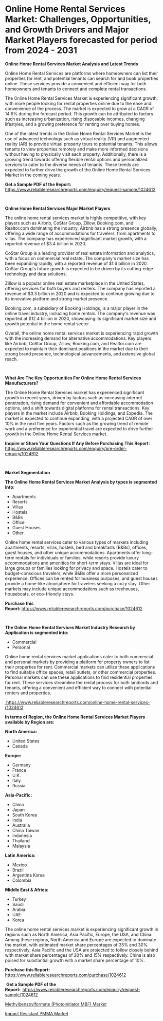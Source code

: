 <p><h1>Online Home Rental Services Market: Challenges, Opportunities, and Growth Drivers and Major Market Players forecasted for period from 2024 - 2031</h1></p><p><strong>Online Home Rental Services Market Analysis and Latest Trends</strong></p>
<p><p>Online Home Rental Services are platforms where homeowners can list their properties for rent, and potential tenants can search for and book properties online. These services provide a convenient and efficient way for both homeowners and tenants to connect and complete rental transactions.</p><p>The Online Home Rental Services Market is experiencing significant growth, with more people looking for rental properties online due to the ease and convenience of the process. The market is expected to grow at a CAGR of 14.9% during the forecast period. This growth can be attributed to factors such as increasing urbanization, rising disposable incomes, changing lifestyles, and a growing preference for renting over buying homes.</p><p>One of the latest trends in the Online Home Rental Services Market is the use of advanced technology such as virtual reality (VR) and augmented reality (AR) to provide virtual property tours to potential tenants. This allows tenants to view properties remotely and make more informed decisions without having to physically visit each property. Additionally, there is a growing trend towards offering flexible rental options and personalized services to cater to the diverse needs of tenants. These trends are expected to further drive the growth of the Online Home Rental Services Market in the coming years.</p></p>
<p><strong>Get a Sample PDF of the Report:&nbsp;</strong> <a href="https://www.reliableresearchreports.com/enquiry/request-sample/1024612">https://www.reliableresearchreports.com/enquiry/request-sample/1024612</a></p>
<p>&nbsp;</p>
<p><strong>Online Home Rental Services Major Market Players</strong></p>
<p><p>The online home rental services market is highly competitive, with key players such as Airbnb, CoStar Group, Zillow, Booking.com, and Realtor.com dominating the industry. Airbnb has a strong presence globally, offering a wide range of accommodations for travelers, from apartments to villas. The company has experienced significant market growth, with a reported revenue of $3.4 billion in 2020.</p><p>CoStar Group is a leading provider of real estate information and analytics, with a focus on commercial real estate. The company's market size has been expanding rapidly, with a reported revenue of $1.6 billion in 2020. CoStar Group's future growth is expected to be driven by its cutting-edge technology and data solutions.</p><p>Zillow is a popular online real estate marketplace in the United States, offering services for both buyers and renters. The company has reported a revenue of $3.3 billion in 2020 and is expected to continue growing due to its innovative platform and strong market presence.</p><p>Booking.com, a subsidiary of Booking Holdings, is a major player in the online travel industry, including home rentals. The company's revenue was reported at $12.4 billion in 2020, showcasing its significant market size and growth potential in the home rental sector.</p><p>Overall, the online home rental services market is experiencing rapid growth with the increasing demand for alternative accommodations. Key players like Airbnb, CoStar Group, Zillow, Booking.com, and Realtor.com are expected to maintain their dominant positions in the market due to their strong brand presence, technological advancements, and extensive global reach.</p></p>
<p>&nbsp;</p>
<p><strong>What Are The Key Opportunities For Online Home Rental Services Manufacturers?</strong></p>
<p><p>The Online Home Rental Services market has experienced significant growth in recent years, driven by factors such as increasing internet penetration, rising demand for convenient and affordable accommodation options, and a shift towards digital platforms for rental transactions. Key players in the market include Airbnb, Booking Holdings, and Expedia. The market is expected to continue expanding, with a projected CAGR of over 10% in the next five years. Factors such as the growing trend of remote work and a preference for experiential travel are expected to drive further growth in the Online Home Rental Services market.</p></p>
<p><strong>Inquire or Share Your Questions If Any Before Purchasing This Report:</strong> <a href="https://www.reliableresearchreports.com/enquiry/pre-order-enquiry/1024612">https://www.reliableresearchreports.com/enquiry/pre-order-enquiry/1024612</a></p>
<p>&nbsp;</p>
<p><strong>Market Segmentation</strong></p>
<p><strong>The Online Home Rental Services Market Analysis by types is segmented into:</strong></p>
<p><ul><li>Apartments</li><li>Resorts</li><li>Villas</li><li>Hostels</li><li>B&Bs</li><li>Office</li><li>Guest Houses</li><li>Other</li></ul></p>
<p><p>Online home rental services cater to various types of markets including apartments, resorts, villas, hostels, bed and breakfasts (B&Bs), offices, guest houses, and other unique accommodations. Apartments offer long-term rentals for individuals or families, while resorts provide luxury accommodations and amenities for short-term stays. Villas are ideal for large groups or families looking for privacy and space. Hostels cater to budget-conscious travelers, while B&Bs offer a more personalized experience. Offices can be rented for business purposes, and guest houses provide a home-like atmosphere for travelers seeking a cozy stay. Other markets may include unique accommodations such as treehouses, houseboats, or eco-friendly stays.</p></p>
<p><strong>Purchase this Report:&nbsp;</strong><a href="https://www.reliableresearchreports.com/purchase/1024612">https://www.reliableresearchreports.com/purchase/1024612</a></p>
<p>&nbsp;</p>
<p><strong>The Online Home Rental Services Market Industry Research by Application is segmented into:</strong></p>
<p><ul><li>Commercial</li><li>Personal</li></ul></p>
<p><p>Online home rental services market applications cater to both commercial and personal markets by providing a platform for property owners to list their properties for rent. Commercial markets can utilize these applications to find suitable office spaces, retail outlets, or other commercial properties. Personal markets can use these applications to find residential properties for rent. These services streamline the rental process for both landlords and tenants, offering a convenient and efficient way to connect with potential renters and properties.</p></p>
<p><a href="https://www.reliableresearchreports.com/online-home-rental-services-r1024612">&nbsp;https://www.reliableresearchreports.com/online-home-rental-services-r1024612</a></p>
<p><strong>In terms of Region, the Online Home Rental Services Market Players available by Region are:</strong></p>
<p>
    <p> <strong> North America: </strong>
        <ul>
            <li>United States</li>
            <li>Canada</li>
        </ul>
        </p> 
    <p> <strong> Europe: </strong>
        <ul>
            <li>Germany</li>
            <li>France</li>
            <li>U.K.</li>
            <li>Italy</li>
            <li>Russia</li>
        </ul>
        </p> 
    <p> <strong> Asia-Pacific: </strong>
        <ul>
            <li>China</li>
            <li>Japan</li>
            <li>South Korea</li>
            <li>India</li>
            <li>Australia</li>
            <li>China Taiwan</li>
            <li>Indonesia</li>
            <li>Thailand</li>
            <li>Malaysia</li>
        </ul>
        </p> 
    <p> <strong> Latin America: </strong>
        <ul>
            <li>Mexico</li>
            <li>Brazil</li>
            <li>Argentina Korea</li>
            <li>Colombia</li>
        </ul>
        </p> 
    <p> <strong> Middle East & Africa: </strong>
        <ul>
            <li>Turkey</li>
            <li>Saudi</li>
            <li>Arabia</li>
            <li>UAE</li>
            <li>Korea</li>
        </ul>
    </p>
    </p>
<p><p>The online home rental services market is experiencing significant growth in regions such as North America, Asia Pacific, Europe, the USA, and China. Among these regions, North America and Europe are expected to dominate the market, with estimated market share percentages of 35% and 30% respectively. Asia Pacific and the USA are projected to follow closely behind with market share percentages of 20% and 15% respectively. China is also poised for substantial growth with a market share percentage of 10%.</p></p>
<p><strong>Purchase this Report: </strong><a href="https://www.reliableresearchreports.com/purchase/1024612">https://www.reliableresearchreports.com/purchase/1024612</a></p>
<p>&nbsp;<strong>Get a Sample PDF of the Report:&nbsp;&nbsp;</strong><a href="https://www.reliableresearchreports.com/enquiry/request-sample/1024612">https://www.reliableresearchreports.com/enquiry/request-sample/1024612</a></p>
<p><strong></strong></p>
<p><p><a href="https://glittery-fuchsia-86a.notion.site/Methylbenzoylformate-Photoinitiator-MBF-Market-Size-and-Market-Trends-Complete-Industry-Overview--639111435fc642dfb33790db7ac5ad35">Methylbenzoylformate (Photoinitiator MBF) Market</a></p><p><a href="https://issuu.com/reportprime-2/docs/impact-resistant-pmma-market-size-2030.pptx">Impact Resistant PMMA Market</a></p></p>